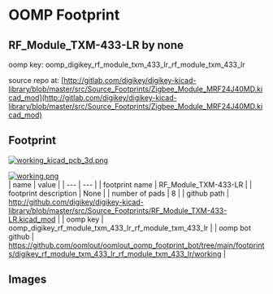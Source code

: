# OOMP Footprint  
## RF_Module_TXM-433-LR  by none  
  
oomp key: oomp_digikey_rf_module_txm_433_lr_rf_module_txm_433_lr  
  
source repo at: [http://gitlab.com/digikey/digikey-kicad-library/blob/master/src/Source_Footprints/Zigbee_Module_MRF24J40MD.kicad_mod](http://gitlab.com/digikey/digikey-kicad-library/blob/master/src/Source_Footprints/Zigbee_Module_MRF24J40MD.kicad_mod)  
## Footprint  
  
[![working_kicad_pcb_3d.png](working_kicad_pcb_3d_600.png)](working_kicad_pcb_3d.png)  
  
[![working.png](working_600.png)](working.png)  
| name | value | 
| --- | --- | 
| footprint name | RF_Module_TXM-433-LR | 
| footprint description | None | 
| number of pads | 8 | 
| github path | http://github.com/digikey/digikey-kicad-library/blob/master/src/Source_Footprints/RF_Module_TXM-433-LR.kicad_mod | 
| oomp key | oomp_digikey_rf_module_txm_433_lr_rf_module_txm_433_lr | 
| oomp bot github | https://github.com/oomlout/oomlout_oomp_footprint_bot/tree/main/footprints/digikey_rf_module_txm_433_lr_rf_module_txm_433_lr/working | 
## Images  
